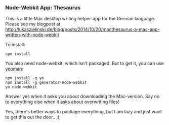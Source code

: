 ### Node-Webkit App: Thesaurus

This is a little Mac desktop writing helper-app for the German language. Please see my blogpost at http://lukaszielinski.de/blog/posts/2014/10/20/macthesaurus-a-mac-app-written-with-node-webkit

To install:

    npm install

You also need node-webkit, which isn't packaged. But to get it, you can use [yeoman](http://yeoman.io):

	npm install -g yo
    npm install -g generator-node-webkit
    yo node-webkit

Answer yes when it asks you about downloading the Mac-version. Say no to everything else when it asks about overwriting files!

Yes, there's better ways to package everything, but I am lazy and just want to get this out the door.. ;)
